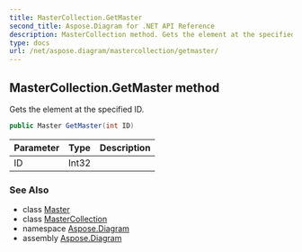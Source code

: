 ```yaml
---
title: MasterCollection.GetMaster
second_title: Aspose.Diagram for .NET API Reference
description: MasterCollection method. Gets the element at the specified ID
type: docs
url: /net/aspose.diagram/mastercollection/getmaster/
---
```

## MasterCollection.GetMaster method

Gets the element at the specified ID.

```csharp
public Master GetMaster(int ID)
```

| Parameter | Type | Description |
| --- | --- | --- |
| ID | Int32 |  |

### See Also

* class [Master](../../master/)
* class [MasterCollection](../)
* namespace [Aspose.Diagram](../../mastercollection/)
* assembly [Aspose.Diagram](../../../)



